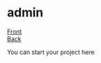 # admin
[Front](https://github.com/ClermontJudicael/frontend) <br>
[Back](https://github.com/ClermontJudicael/backend)

You can start your project here
